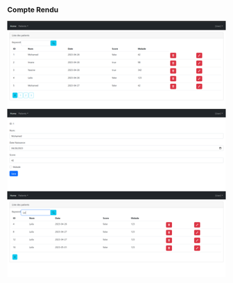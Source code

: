 <h3>Compte Rendu </h3>
<img src="capture/1.png">
<img src="capture/2.png">
<img src="capture/3.png">